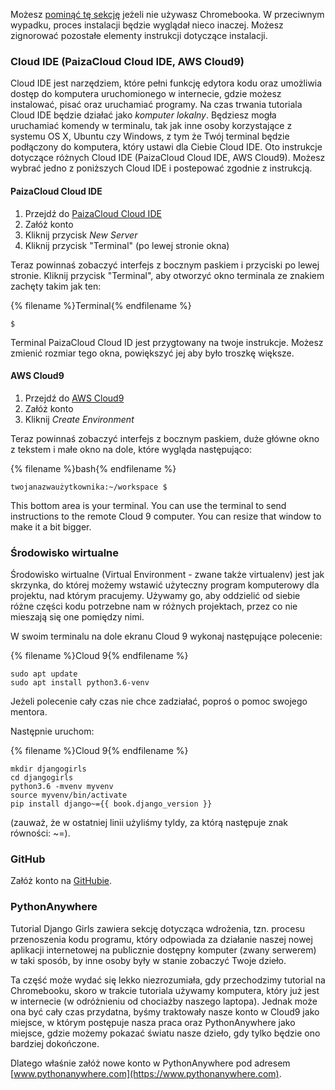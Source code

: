Możesz [pominąć tę sekcję](http://tutorial.djangogirls.org/en/installation/#install-python) jeżeli nie używasz Chromebooka. W przeciwnym wypadku, proces instalacji będzie wyglądał nieco inaczej. Możesz zignorować pozostałe elementy instrukcji dotyczące instalacji.

### Cloud IDE (PaizaCloud Cloud IDE, AWS Cloud9)

Cloud IDE jest narzędziem, które pełni funkcję edytora kodu oraz umożliwia dostęp do komputera uruchomionego w internecie, gdzie możesz instalować, pisać oraz uruchamiać programy. Na czas trwania tutoriala Cloud IDE będzie działać jako *komputer lokalny*. Będziesz mogła uruchamiać komendy w terminalu, tak jak inne osoby korzystające z systemu OS X, Ubuntu czy Windows, z tym że Twój terminal będzie podłączony do komputera, który ustawi dla Ciebie Cloud IDE. Oto instrukcje dotyczące różnych Cloud IDE (PaizaCloud Cloud IDE, AWS Cloud9). Możesz wybrać jedno z poniższych Cloud IDE i postepować zgodnie z instrukcją.

#### PaizaCloud Cloud IDE

1. Przejdź do [PaizaCloud Cloud IDE](https://paiza.cloud/)
2. Załóż konto
3. Kliknij przycisk *New Server*
4. Kliknij przycisk "Terminal" (po lewej stronie okna)

Teraz powinnaś zobaczyć interfejs z bocznym paskiem i przyciski po lewej stronie. Kliknij przycisk "Terminal", aby otworzyć okno terminala ze znakiem zachęty takim jak ten:

{% filename %}Terminal{% endfilename %}

    $
    

Terminal PaizaCloud Cloud ID jest przygtowany na twoje instrukcje. Możesz zmienić rozmiar tego okna, powiększyć jej aby było troszkę większe.

#### AWS Cloud9

1. Przejdź do [AWS Cloud9](https://aws.amazon.com/cloud9/)
2. Załóż konto
3. Kliknij *Create Environment*

Teraz powinnaś zobaczyć interfejs z bocznym paskiem, duże główne okno z tekstem i małe okno na dole, które wygląda następująco:

{% filename %}bash{% endfilename %}

    twojanazwaużytkownika:~/workspace $
    

This bottom area is your terminal. You can use the terminal to send instructions to the remote Cloud 9 computer. You can resize that window to make it a bit bigger.

### Środowisko wirtualne

Środowisko wirtualne (Virtual Environment - zwane także virtualenv) jest jak skrzynka, do której możemy wstawić użyteczny program komputerowy dla projektu, nad którym pracujemy. Używamy go, aby oddzielić od siebie różne części kodu potrzebne nam w różnych projektach, przez co nie mieszają się one pomiędzy nimi.

W swoim terminalu na dole ekranu Cloud 9 wykonaj następujące polecenie:

{% filename %}Cloud 9{% endfilename %}

    sudo apt update
    sudo apt install python3.6-venv
    

Jeżeli polecenie cały czas nie chce zadziałać, poproś o pomoc swojego mentora.

Następnie uruchom:

{% filename %}Cloud 9{% endfilename %}

    mkdir djangogirls
    cd djangogirls
    python3.6 -mvenv myvenv
    source myvenv/bin/activate
    pip install django~={{ book.django_version }}
    

(zauważ, że w ostatniej linii użyliśmy tyldy, za którą następuje znak równości: ~=).

### GitHub

Załóż konto na [GitHubie](https://github.com).

### PythonAnywhere

Tutorial Django Girls zawiera sekcję dotycząca wdrożenia, tzn. procesu przenoszenia kodu programu, który odpowiada za działanie naszej nowej aplikacji internetowej na publicznie dostępny komputer (zwany serwerem) w taki sposób, by inne osoby były w stanie zobaczyć Twoje dzieło.

Ta część może wydać się lekko niezrozumiała, gdy przechodzimy tutorial na Chromebooku, skoro w trakcie tutoriala używamy komputera, który już jest w internecie (w odróżnieniu od chociażby naszego laptopa). Jednak może ona być cały czas przydatna, byśmy traktowały nasze konto w Cloud9 jako miejsce, w którym postępuje nasza praca oraz PythonAnywhere jako miejsce, gdzie możemy pokazać światu nasze dzieło, gdy tylko będzie ono bardziej dokończone.

Dlatego właśnie załóż nowe konto w PythonAnywhere pod adresem [www.pythonanywhere.com](https://www.pythonanywhere.com).